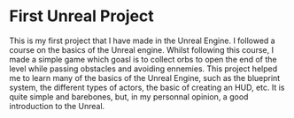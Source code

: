 # First Unreal Project
This is my first project that I have made in the Unreal Engine. I followed a course on the basics of the Unreal engine. Whilst following this course, I made a simple game which goasl is to collect orbs to open the end of the level while passing obstacles and avoiding ennemies. This project helped me to learn many of the basics of the Unreal Engine, such as the blueprint system, the different types of actors, the basic of creating an HUD, etc. It is quite simple and barebones, but, in my personnal opinion, a good introduction to the Unreal.
